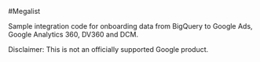 #Megalist

Sample integration code for onboarding data from BigQuery to Google Ads, Google Analytics 360, DV360 and DCM.

Disclaimer: This is not an officially supported Google product.
